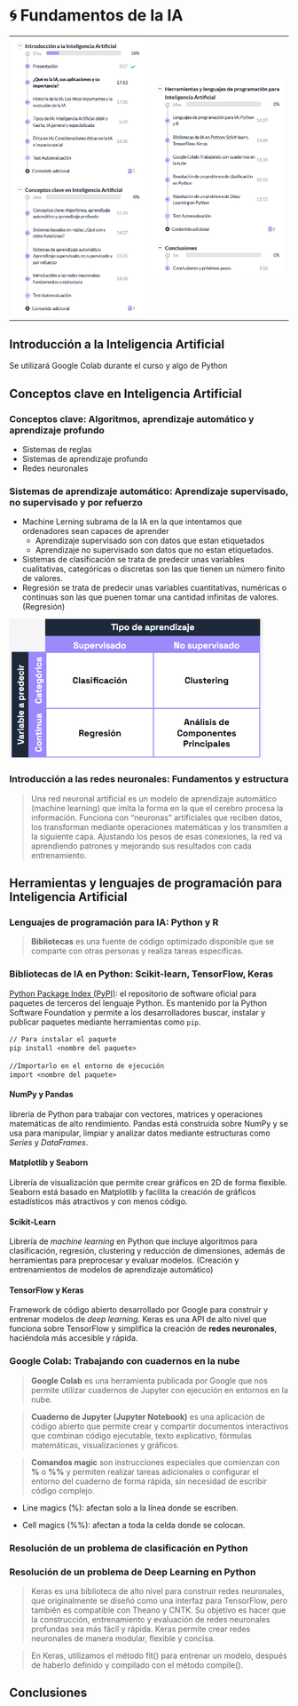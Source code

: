 # :cyclone: Fundamentos de la IA


|  |  |
|---|---|
| ![alt text](img/01-indice.PNG) |  ![alt text](img/02-indice.PNG) | 

## Introducción a la Inteligencia Artificial
Se utilizará Google Colab durante el curso y algo de Python


## Conceptos clave en Inteligencia Artificial

### Conceptos clave: Algoritmos, aprendizaje automático y aprendizaje profundo
- Sistemas de reglas
- Sistemas de aprendizaje profundo
- Redes neuronales

### Sistemas de aprendizaje automático: Aprendizaje supervisado, no supervisado y por refuerzo
- Machine Lerning subrama de la IA en la que intentamos que ordenadores sean capaces de aprender
  - Aprendizaje supervisado son con datos que estan etiquetados
  - Aprendizaje no supervisado son datos que no estan etiquetados.
- Sistemas de clasificación se trata de predecir unas variables cualitativas, categóricas o discretas son las que tienen un número finito de valores. 
- Regresión se trata de predecir unas variables cuantitativas, numéricas o continuas son las que puenen tomar una cantidad infinitas de valores. (Regresión)
  
 ![alt text](img/03-machinelearning.PNG)

### Introducción a las redes neuronales: Fundamentos y estructura

>Una red neuronal artificial es un modelo de aprendizaje automático (machine learning) que imita la forma en la que el cerebro procesa la información. Funciona con “neuronas” artificiales que reciben datos, los transforman mediante operaciones matemáticas y los transmiten a la siguiente capa. Ajustando los pesos de esas conexiones, la red va aprendiendo patrones y mejorando sus resultados con cada entrenamiento.

## Herramientas y lenguajes de programación para Inteligencia Artificial

### Lenguajes de programación para IA: Python y R
> **Bibliotecas** es una fuente de código optimizado disponible que se comparte con otras personas y realiza tareas especificas.

### Bibliotecas de IA en Python: Scikit-learn, TensorFlow, Keras

[Python Package Index (PyPI)](https://pypi.org/): el repositorio de software oficial para paquetes de terceros del lenguaje Python. Es mantenido por la Python Software Foundation y permite a los desarrolladores buscar, instalar y publicar paquetes mediante herramientas como `pip`.

```
// Para instalar el paquete
pip install <nombre del paquete> 

//Importarlo en el entorno de ejecución
import <nombre del paquete> 
```
#### NumPy y Pandas
librería de Python para trabajar con vectores, matrices y operaciones matemáticas de alto rendimiento. Pandas está construida sobre NumPy y se usa para manipular, limpiar y analizar datos mediante estructuras como *Series* y *DataFrames*.  

#### Matplotlib y Seaborn
Librería de visualización que permite crear gráficos en 2D de forma flexible. Seaborn está basado en Matplotlib y facilita la creación de gráficos estadísticos más atractivos y con menos código.  

#### Scikit-Learn
Librería de *machine learning* en Python que incluye algoritmos para clasificación, regresión, clustering y reducción de dimensiones, además de herramientas para preprocesar y evaluar modelos.  (Creación y entrenamientos de modelos de aprendizaje automático)

#### TensorFlow y Keras
Framework de código abierto desarrollado por Google para construir y entrenar modelos de *deep learning*. Keras es una API de alto nivel que funciona sobre TensorFlow y simplifica la creación de **redes neuronales**, haciéndola más accesible y rápida.  

### Google Colab: Trabajando con cuadernos en la nube
> **Google Colab** es una herramienta publicada por Google que nos permite utilizar cuadernos de Jupyter con ejecución en entornos en la nube.

> **Cuaderno de Jupyter (Jupyter Notebook)** es una aplicación de código abierto que permite crear y compartir documentos interactivos que combinan código ejecutable, texto explicativo, fórmulas matemáticas, visualizaciones y gráficos.

> **Comandos magic** son instrucciones especiales que comienzan con **%** o **%%** y permiten realizar tareas adicionales o configurar el entorno del cuaderno de forma rápida, sin necesidad de escribir código complejo.

- Line magics (%): afectan solo a la línea donde se escriben.

- Cell magics (%%): afectan a toda la celda donde se colocan.

### Resolución de un problema de clasificación en Python

### Resolución de un problema de Deep Learning en Python
>Keras es una biblioteca de alto nivel para construir redes neuronales, que originalmente se diseñó como una interfaz para TensorFlow, pero también es compatible con Theano y CNTK. Su objetivo es hacer que la construcción, entrenamiento y evaluación de redes neuronales profundas sea más fácil y rápida. Keras permite crear redes neuronales de manera modular, flexible y concisa.

>En Keras, utilizamos el método fit() para entrenar un modelo, después de haberlo definido y compilado con el método compile().

## Conclusiones
